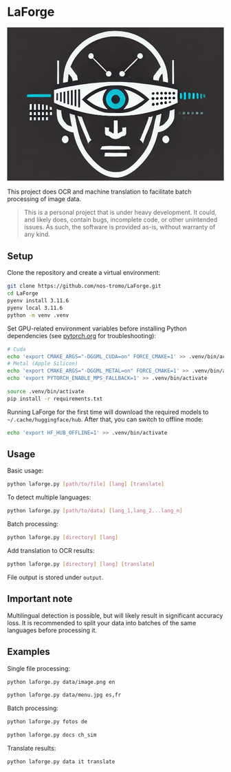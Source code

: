 # LaForge

![LaForge-Logo](static/img/laforge_logo.png)

This project does OCR and machine translation to facilitate batch processing of image data.

> This is a personal project that is under heavy development. It could, and likely does, contain bugs, incomplete code,
> or other unintended issues. As such, the software is provided as-is, without warranty of any kind.


## Setup
Clone the repository and create a virtual environment:
```bash
git clone https://github.com/nos-tromo/LaForge.git
cd LaForge
pyenv install 3.11.6
pyenv local 3.11.6
python -m venv .venv
```
Set GPU-related environment variables before installing Python dependencies (see [pytorch.org](https://pytorch.org/) for troubleshooting):
```bash
# Cuda
echo 'export CMAKE_ARGS="-DGGML_CUDA=on" FORCE_CMAKE=1' >> .venv/bin/activate
# Metal (Apple Silicon)
echo 'export CMAKE_ARGS="-DGGML_METAL=on" FORCE_CMAKE=1' >> .venv/bin/activate
echo 'export PYTORCH_ENABLE_MPS_FALLBACK=1' >> .venv/bin/activate
```
```bash
source .venv/bin/activate
pip install -r requirements.txt
```

Running LaForge for the first time will download the required models to `~/.cache/huggingface/hub`. After that, you can 
switch to offline mode:

```bash
echo 'export HF_HUB_OFFLINE=1' >> .venv/bin/activate
```

## Usage
Basic usage:
```bash
python laforge.py [path/to/file] [lang] [translate]
```
To detect multiple languages:
```bash
python laforge.py [path/to/data] [lang_1,lang_2...lang_n]
```
Batch processing:
```bash
python laforge.py [directory] [lang]
```
Add translation to OCR results:
```bash
python laforge.py [directory] [lang] [translate]
```
File output is stored under `output`.

## Important note
Multilingual detection is possible, but will likely result in significant accuracy loss. It is recommended to 
split your data into batches of the same languages before processing it.

## Examples
Single file processing:
```bash
python laforge.py data/image.png en
```
```bash
python laforge.py data/menu.jpg es,fr 
```
Batch processing:
```bash
python laforge.py fotos de
```
```bash
python laforge.py docs ch_sim
```
Translate results:
```bash
python laforge.py data it translate
```